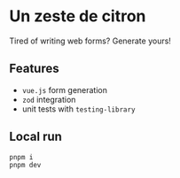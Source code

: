 # Un zeste de citron

Tired of writing web forms? Generate yours!

## Features

- `vue.js` form generation
- `zod` integration
- unit tests with `testing-library`

## Local run

```sh
pnpm i
pnpm dev
```
